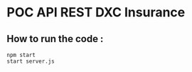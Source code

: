 # POC API REST DXC Insurance

## How to run the code :

```
npm start
start server.js
```




<!-- My brother is a daily user of [Drivy](https://www.drivy.com/), a french peer-to-peer car rental service.

He lists their 3 cars:

* Peugeot 306
* Range Rover Sport
* Porsche Boxter

Any person, call the `driver` can book a car for given dates/distance.

## Just tell me what to do

1. Fork the project via `github`
1. Clone the project `git clone https://github.com/YOUR_USERNAME/drivy`
1. Solve each exercises inside `index.js` file with JavaScript
1. Once the exercise is solved, commit something like `git ac "decrease pricing for longer rentals (exo 2)"`
1. 6 exercises, so 6 commits
1. Don't forget to push before 4 PM
1. Check your codebase by opening [/public/index.html](./public/index.html)
1. Check the ouput in your browser console

## Don't forget:

* DRY - Don't repeat yourself
* DOT - Do One Thing
* KISS - Keep It Simple Stupid
* LIM - Less Is More
* English only: codebase, variables, comments...

**Focus only on coding, forgot the browser display (next workshop!). Use `console.log` to display results (for the moment)**

## Exercises

### Exercise 1 - Euro-Kilometers

#### Rental prices

My brother chooses a price per day and price per kilometers for their 3 cars.

The driver then books the car for a given period and an approximate distance.

The rental price is the sum of a time component and a distance component with

* **time component**: the number of rental days multiplied by the car's price per day

- **distance component**: the number of kilometers multiplied by the car's price per km

```
rental price = time + distance
```

#### Just tell me what to do

Write code that generates the price for each `driver` from `index.js` file:

```js
{
  var rentals = ...;
  ...
  console.log(rentals);

  //output from console.log
  [
    {
      "id": "1-pb-92",
      ...
      "price": ?
    },
    {
      "id": "2-rs-92",
      ...
      "price": ?
    },
    {
      "id": "3-sa-92",
      ...
      "price": ?
    }
  ]
```

### Exercise 2 - Drive more, pay less

#### Decreasing pricing for longer rentals

To be as competitive as possible, drivy decide to have a decreasing pricing for longer rentals.

#### New price rules

* **price per day** decreases by **10% after 1 day**
* **price per day** decreases by **30% after 4 days**
* **price per day** decreases by **50% after 10 days**

#### Just tell me what to do

Adapt the rental price computation to take these new rules into account.

```js
{
  var rentals = ...;
  ...
  console.log(rentals);

  //output from console.log
  [
    {
      "id": "1-pb-92",
      ...
      "price": ?
    },
    ...
  ]
```

### Exercise 3 - Give me all your money

Now, my brother wants his money !

Drivy take a 30% commission on the rental price to cover their costs.

#### Commission

The commission is split like this:

* **insurance**: half of commission
* **roadside assistance** 1€ per day
* **drivy**: the rest

#### Just tell me what to do

Compute the amount that belongs to the insurance, to the assistance and to drivy.

```js
{
  var rentals = ...;
  ...
  console.log(rentals);

  //output from console.log
  [
    {
      "id": "1-pb-92",
      ...
      "commission": {
        "insurance": ?,
        "assistance": ?,
        "drivy": ?
      }
    },
    ...
  ]
```

### Exercice 4 - The famous deductible

In case of an accident, drivy applies a 800€ euros deductible.

The driver can reduce the deductible amount from 800€ to 150€ with a `deductible option` for a few more euros per day.

#### The deductible

The driver is charged an additional 4€/day when he chooses the `deductible reduction` option.

**The additional charge goes to drivy, not to the car owner.**

#### Just tell me what to do

Compute the new amount price if the driver subscribed to `deductible option`.

```js
{
  var rentals = ...;
  ...
  console.log(rentals);

  //output from console.log
  [
    {
      "id": "1-pb-92",
      'options': {
        'deductibleReduction': true
      },
      ...
      "price": ?
    },
    ...
  ]
```

### Exercise 5 - Pay the actors

#### The actors

It's time to debit/credit each actor!

- **the driver** must pay the **rental price** and the **(optional) deductible reduction**
- **the owner** receives the **rental price** minus the **commission**
- **the insurance** receives its part of the **commission**
- **the assistance** receives its part of the **commission**
- **drivy receives** its part of the **commission**, plus the **deductible reduction**

#### Just tell me what to do

* Compute the debit for the `driver`
* Compute the credit of the car `owner`, `insurance`, `assistance` and `drivy`.

```js
{
  var actors = ...;
  ...
  console.log(actors);

  //output from console.log
  [
    {
      "rentalId": "1-pb-92",
      "payment": [
        {
          "who": "driver",
          "type": "debit",
          "amount": ?
        },
        {
          "who": "owner",
          "type": "credit",
          "amount": ?
        },
        {
          "who": "insurance",
          "type": "credit",
          "amount": ?
        },
        {
          "who": "assistance",
          "type": "credit",
          "amount": ?
        },
        {
          "who": "drivy",
          "type": "credit",
          "amount": ?
        }
      ]
    },
    ...
  ]
```

### Exercise 6 - Rental modification

Some users want to modify the dates/distance for a given rental.

#### New dates and distance

* Drivy computes the amount that was already paid by (or given to) each actor
* Using the new dates/distance, drivy re-computes the price of the rental, the "deductible reduction" amount, the commission, ...
* Drivy compute the delta amount [1] that must be debited/credited for each actor
* Each actor receives a debit/credit payment to settle his debt

What is the delta amounts for each actor?

[1] the delta amount is basically the difference between:
- the amount the actor owes (or is owed) *after* the modification
- the amount the actor has already paid (or been given) *before* the modification

#### Just tell me what to do

Compute the debit for the `driver` and the credit of the car `owner`, `insurance`, `assistance` and `drivy` with the rental modification.

## Source

[Drivy Challenges](https://github.com/drivy/jobs)

## Licence

[Uncopyrighted](http://zenhabits.net/uncopyright/) -->

